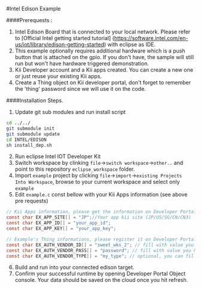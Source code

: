 #Intel Edison Example

####Prerequests :
1. Intel Edison Board that is connected to your local network. Please refer to [Official Intel getting started tutorial] (https://software.intel.com/en-us/iot/library/edison-getting-started) with eclipse as IDE.
2. This example optionally requires additional hardware which is a push button that is attached on the gpio. If you don't have, the sample will still run but won't have hardware triggered demonstration. 
3. Kii Developer account and a Kii apps created. You can create a new one or just reuse your existing Kii apps.
4. Create a Thing object on Kii developer portal, don't forget to remember the 'thing' password since we will use it on the code.


####Installation Steps.
1. Update git sub modules and run install script

 ```bash
 cd ../../
 git submodule init
 git submodule update
 cd INTEL/EDISON
 sh install_dep.sh
 ```
2. Run eclipse Intel IOT Developer Kit
3. Switch workspace by clinking `file`->`switch workspace`->`other..` and point to this repository `eclipse_workspace` folder.
4. Import `example` project by clicking `file`->`import`->`existing Projects Into Workspace`, browse to your current workspace and select only `example`
5. Edit `example.c` const bellow with your Kii Apps information (see above pre requests) 
```c
// Kii Apps information, please get the information on Developer Portal
const char EX_APP_SITE[] = "JP";//Your app kii site (JP/US/SG/CN/CN3)
const char EX_APP_ID[] = "your_app_id";
const char EX_APP_KEY[] = "your_app_key";

// Example's Thing informations, please register it on Developer Portal
const char EX_AUTH_VENDOR_ID[] = "sweet_wks_2"; // fill with value you have created on pre request step 4
const char EX_AUTH_VENDOR_PASS[] = "password"; // fill with value you have created on pre request step 4
const char EX_AUTH_VENDOR_TYPE[] = "my_type"; // optional, you can fill any string
```
6. Build and run into your connected edison target.
7. Confirm your successful runtime by opening Developer Portal Object console. Your data should be saved on the cloud once you hit refresh.


